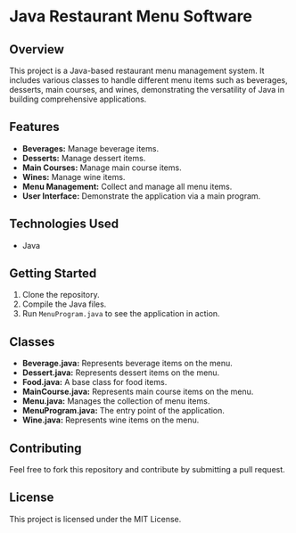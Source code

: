 # Java Restaurant Menu Software

## Overview
This project is a Java-based restaurant menu management system. It includes various classes to handle different menu items such as beverages, desserts, main courses, and wines, demonstrating the versatility of Java in building comprehensive applications.

## Features
- **Beverages:** Manage beverage items.
- **Desserts:** Manage dessert items.
- **Main Courses:** Manage main course items.
- **Wines:** Manage wine items.
- **Menu Management:** Collect and manage all menu items.
- **User Interface:** Demonstrate the application via a main program.

## Technologies Used
- Java

## Getting Started
1. Clone the repository.
2. Compile the Java files.
3. Run `MenuProgram.java` to see the application in action.

## Classes
- **Beverage.java:** Represents beverage items on the menu.
- **Dessert.java:** Represents dessert items on the menu.
- **Food.java:** A base class for food items.
- **MainCourse.java:** Represents main course items on the menu.
- **Menu.java:** Manages the collection of menu items.
- **MenuProgram.java:** The entry point of the application.
- **Wine.java:** Represents wine items on the menu.

## Contributing
Feel free to fork this repository and contribute by submitting a pull request.

## License
This project is licensed under the MIT License.
